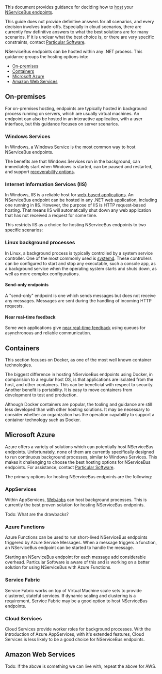 This document provides guidance for deciding how to [host](/nservicebus/hosting) your [NServiceBus endpoints](/nservicebus/endpoints/).

This guide does not provide definitive answers for all scenarios, and every decision involves trade-offs. Especially in cloud scenarios, there are currently few definitive answers to what the best solutions are for many scenarios. If it is unclear what the best choice is, or there are very specific constraints, contact [Particular Software](https://particular.net/contactus).

NServiceBus endpoints can be hosted within any .NET process. This guidance groups the hosting options into:

 - [On-premises](#on-premises)
 - [Containers](#containers)
 - [Microsoft Azure](#microsoft-azure)
 - [Amazon Web Services](#amazon-web-services)

## On-premises

For on-premises hosting, endpoints are typically hosted in background process running on servers, which are usually virtual machines. An endpoint can also be hosted in an interactive application, with a user interface, but this guidance focuses on server scenarios.

### Windows Services

In Windows, a [Windows Service](https://docs.microsoft.com/en-us/dotnet/framework/windows-services/introduction-to-windows-service-applications) is the most common way to host NServiceBus endpoints.

The benefits are that Windows Services run in the background, can immediately start when Windows is started, can be paused and restarted, and support [recoverability options](/nservicebus/hosting/windows-service#installation-setting-the-restart-recovery-options-configuring-service-recovery-via-windows-service-properties).

### Internet Information Services (IIS)

In Windows, IIS is a reliable host for [web-based applications](/nservicebus/hosting/web-application). An NServiceBus endpoint can be hosted in any .NET web application, including one running in IIS. However, the purpose of IIS is HTTP request-based hosting. That means IIS will automatically shut down any web application that has not received a request for some time.

This restricts IIS as a choice for hosting NServiceBus endpoints to two specific scenarios:

### Linux background processes

In Linux, a background process is typically controlled by a system service controller. One of the most commonly used is [systemd](https://freedesktop.org/wiki/Software/systemd/). These controllers can be configured to start and stop any executable, such a console app, as a background service when the operating system starts and shuts down, as well as more complex configurations.

#### Send-only endpoints

A "send-only" endpoint is one which sends messages but does not receive any messages. Messages are sent during the handling of incoming HTTP requests.

#### Near real-time feedback

Some web applications give [near real-time feedback](/samples/near-realtime-clients/) using queues for asynchronous and reliable communication.

## Containers

This section focuses on Docker, as one of the most well known container technologies.

The biggest difference in hosting NServiceBus endpoints using Docker, in comparision to a regular host OS, is that applications are isolated from the host, and other containers. This can be beneficial with respect to security. Another benefit is portability. It is easy to move containers from development to test and production.

Although Docker containers are popular, the tooling and guidance are still less developed than with other hosting solutions. It may be necessary to consider whether an organization has the operation capability to support a container technology such as Docker.

## Microsoft Azure

Azure offers a variety of solutions which can potentially host NServiceBus endpoints. Unfortunately, none of them are currently specifically designed to run continuous background processes, similar to Windows Services. This makes it challenging to choose the best hosting options for NServiceBus endpoints. For assistance, contact [Particular Software](https://particular.net/contactus).

The primary options for hosting NServiceBus endpoints are the following:

### AppServices

Within AppServices, [WebJobs](https://docs.microsoft.com/en-us/azure/app-service/webjobs-create) can host background processes. This is currently the best proven solution for hosting NServiceBus endpoints.

Todo: What are the drawbacks?

### Azure Functions

Azure Functions can be used to run short-lived NServiceBus endpoints triggered by Azure Service Messages. When a message triggers a function, an NServiceBus endpoint can be started to handle the message.

Starting an NServiceBus endpoint for each message add considerable overhead. Particular Software is aware of this and is working on a better solution for using NServiceBus with Azure Functions.

### Service Fabric

Service Fabric works on top of Virtual Machine scale sets to provide clustered, stateful services. If dynamic scaling and clustering is a requirement, Service Fabric may be a good option to host NServiceBus endpoints.

### Cloud Services

Cloud Services provide worker roles for background processes. With the introduction of Azure AppServices, with it's extended features, Cloud Services is less likely to be a good choice for NServiceBus endpoints.

## Amazon Web Services

Todo: If the above is something we can live with, repeat the above for AWS.
